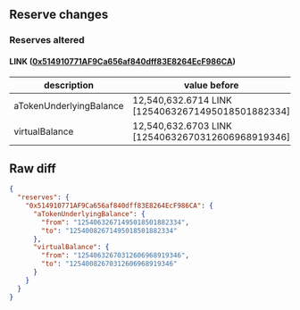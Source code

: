 ## Reserve changes

### Reserves altered

#### LINK ([0x514910771AF9Ca656af840dff83E8264EcF986CA](https://etherscan.io/address/0x514910771AF9Ca656af840dff83E8264EcF986CA))

| description | value before | value after |
| --- | --- | --- |
| aTokenUnderlyingBalance | 12,540,632.6714 LINK [12540632671495018501882334] | 12,540,082.6714 LINK [12540082671495018501882334] |
| virtualBalance | 12,540,632.6703 LINK [12540632670312606968919346] | 12,540,082.6703 LINK [12540082670312606968919346] |


## Raw diff

```json
{
  "reserves": {
    "0x514910771AF9Ca656af840dff83E8264EcF986CA": {
      "aTokenUnderlyingBalance": {
        "from": "12540632671495018501882334",
        "to": "12540082671495018501882334"
      },
      "virtualBalance": {
        "from": "12540632670312606968919346",
        "to": "12540082670312606968919346"
      }
    }
  }
}
```